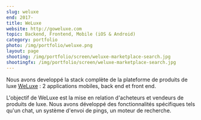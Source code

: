 ```yaml
---
slug: weluxe
end: 2017-
title: WeLuxe
website: http://goweluxe.com
topic: Backend, Frontend, Mobile (iOS & Android) 
category: portfolio
photo: /img/portfolio/weluxe.png
layout: page
shooting: /img/portfolio/screen/weluxe-marketplace-search.jpg
shootingfx: /img/portfolio/screen/weluxe-marketplace-search.jpg
---
```

Nous avons developpé la stack complète de la plateforme de produits de luxe [WeLuxe]({{page.website}}) : 2 applications mobiles, back end et front end.

L'objectif de WeLuxe est la mise en relation d'acheteurs et vendeurs de produits de luxe. Nous avons développé des fonctionnalités spécifiques tels qu'un chat, un système d'envoi de pings, un moteur de recherche.
